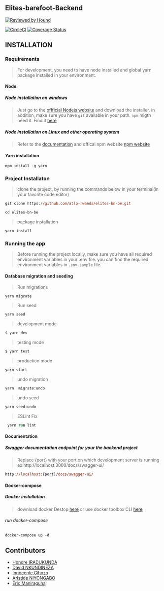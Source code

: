 
## Elites-barefoot-Backend

[![Reviewed by Hound](https://img.shields.io/badge/Reviewed_by-Hound-8E64B0.svg)](https://houndci.com)

[![CircleCI](https://circleci.com/gh/atlp-rwanda/elites-bn-be.svg?style=svg)](https://circleci.com/gh/atlp-rwanda/elites-bn-be)
[![Coverage Status](https://coveralls.io/repos/github/atlp-rwanda/elites-bn-be/badge.svg)](https://coveralls.io/github/atlp-rwanda/elites-bn-be)

## INSTALLATION

### Requirements
> For development, you need to have node installed and global yarn package installed in your environment.
#### Node
##### Node installation on windows
> Just go to the [ offficial Nodejs website](https://nodejs.org) and download the installer.
> in addition, make sure you have `git` available in your path. `npm` migth need it. Find it [here](https://git-scm.com)

##### Node installation on Linux and other operating system
> Refer to the [documentation](https://nodejs.org) and offical npm website [npm website](https://npmjs.com)

#### Yarn installation
```ps
npm install -g yarn
```
### Project Installaton
> clone the project, by running the commands below in your terminal(in your favorite code editor) 
```ps
git clone https://github.com/atlp-rwanda/elites-bn-be.git
```
```ps
cd elites-bn-be 
```
> package installation

```ps
yarn install
```

### Running the app

> Before running the project locally, make sure you have all required environment variables in your .env file.
> you can find the required environment variables in `.env.sample` file.

#### Database migration and seeding

>Run migrations
```ps
yarn migrate
```
>Run seed

```ps
yarn seed
```

> development mode
```ps
$ yarn dev
```
> testing mode

```ps
$ yarn test
```

> production mode
```ps
yarn start
```

>undo migration
```ps
yarn  migrate:undo
```
>undo seed

```ps
yarn seed:undo
```
> ESLint Fix
```ps
 yarn run lint
 ```

#### Documentation

##### Swagger documentation endpoint for your the backend project

>Replace {port} with your port on which development server is running ex:http://localhost:3000/docs/swagger-ui/
```ps
http://localhost:{port}/docs/swagger-ui/
```

#### Docker-compose

##### Docker installation
> download docker Destop [here](https://docs.docker.com/desktop/windows/install/)
> or use docker toolbox CLI [here](https://github.com/docker-archive/toolbox/releases/download/v19.03.1/DockerToolbox-19.03.1.exe)

###### run docker-compose
```ps
docker-compose up -d
```

## Contributors

- [Honore IRADUKUNDA](https://github.com/ihonore)
- [David NKUNDINEZA](https://github.com/Dev-nkundineza)
- [Innocente Gihozo](https://github.com/gihozoinnocente)
- [Aristide NIYONGABO](https://github.com/niyongaboaristide17)
- [Eric Maniraguha](https://github.com/ericmaniraguha) 
